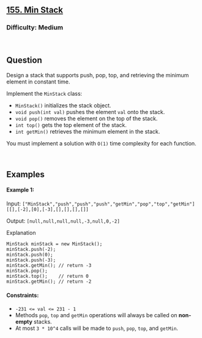 ## [155. Min Stack](https://leetcode.com/problems/min-stack/description/)

### Difficulty: Medium

<br />

## Question

Design a stack that supports push, pop, top, and retrieving the minimum element in constant time.

Implement the ```MinStack``` class:

- ```MinStack()``` initializes the stack object.
- ```void push(int val)``` pushes the element ```val``` onto the stack.
- ```void pop()``` removes the element on the top of the stack.
- ```int top()``` gets the top element of the stack.
- ```int getMin()``` retrieves the minimum element in the stack.

You must implement a solution with ```O(1)``` time complexity for each function.

 <br />

## Examples 

#### Example 1:
Input: 
```["MinStack","push","push","push","getMin","pop","top","getMin"]``` 
```[[],[-2],[0],[-3],[],[],[],[]]```

Output: 
```[null,null,null,null,-3,null,0,-2]```

Explanation
```
MinStack minStack = new MinStack();
minStack.push(-2);
minStack.push(0);
minStack.push(-3);
minStack.getMin(); // return -3
minStack.pop();
minStack.top();    // return 0
minStack.getMin(); // return -2
```

#### Constraints:
- ```-231 <= val <= 231 - 1```
- Methods ```pop```, ```top``` and ```getMin``` operations will always be called on **non-empty** stacks.
- At most ```3 * 10^4``` calls will be made to ```push```, ```pop```, ```top```, and ```getMin```.